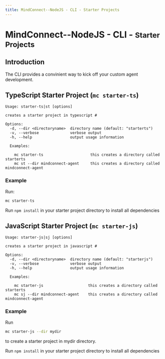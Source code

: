 ```yaml
---
title: MindConnect--NodeJS - CLI - Starter Projects
---
```


# MindConnect--NodeJS - CLI - <small>Starter Projects</small>

## Introduction

The CLI provides a convinient way to kick off your custom agent development.

## TypeScript Starter Project (`mc starter-ts`)

```text
Usage: starter-ts|st [options]

creates a starter project in typescript #

Options:
  -d, --dir <directoryname>  directory name (default: "starterts")
  -v, --verbose              verbose output
  -h, --help                 output usage information

  Examples:

    mc starter-ts                     this creates a directory called starterts
    mc st --dir mindconnect-agent     this creates a directory called mindconnect-agent
```

### Example

Run:

```bash
mc starter-ts
```

<!-- prettier-ignore-start -->
<i class="fas fa-info-circle"></i> 
    Run `npm install` in your starter project directory to install all dependencies
<!-- prettier-ignore-end -->

## JavaScript Starter Project (`mc starter-js`)

```text
Usage: starter-js|sj [options]

creates a starter project in javascript #

Options:
  -d, --dir <directoryname>  directory name (default: "starterjs")
  -v, --verbose              verbose output
  -h, --help                 output usage information

  Examples:

    mc starter-js                    this creates a directory called starterts
    mc sj --dir mindconnect-agent    this creates a directory called mindconnect-agent

```

### Example

Run

```bash
mc starter-js --dir mydir
```

to create a starter project in mydir directory.

<!-- prettier-ignore-start -->
<i class="fas fa-info-circle"></i> 
    Run `npm install` in your starter project directory to install all dependencies
<!-- prettier-ignore-end -->
